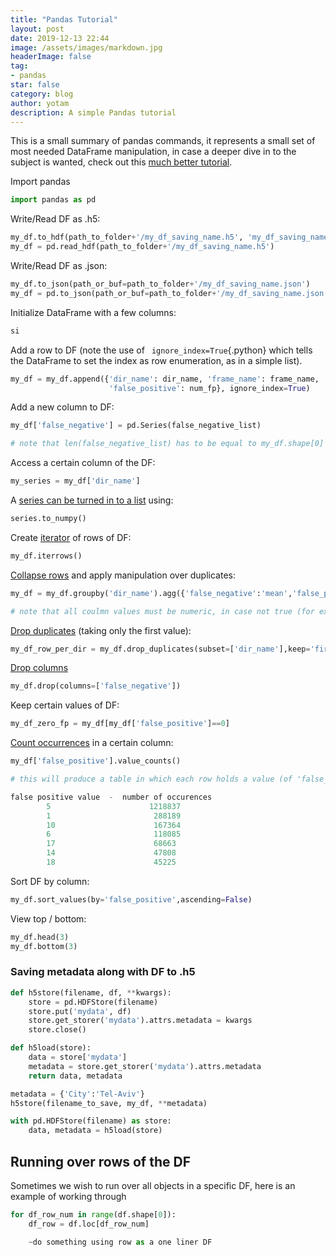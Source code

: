 ```yaml
---
title: "Pandas Tutorial"
layout: post
date: 2019-12-13 22:44
image: /assets/images/markdown.jpg
headerImage: false
tag:
- pandas
star: false
category: blog
author: yotam
description: A simple Pandas tutorial
---
```


This is a small summary of pandas commands, it represents a small set of most needed DataFrame manipulation, in case a deeper dive in to the subject is wanted, check out this [much better tutorial](https://pandas.pydata.org/pandas-docs/stable/getting_started/10min.html).

Import pandas

```python
import pandas as pd
```

Write/Read DF as .h5:

```python
my_df.to_hdf(path_to_folder+'/my_df_saving_name.h5', 'my_df_saving_name')
my_df = pd.read_hdf(path_to_folder+'/my_df_saving_name.h5')
```

Write/Read DF as .json:

``` python
my_df.to_json(path_or_buf=path_to_folder+'/my_df_saving_name.json')
my_df = pd.to_json(path_or_buf=path_to_folder+'/my_df_saving_name.json')
```

Initialize DataFrame with a few columns:

```python
si
```

Add a row to DF (note the use of ` ignore_index=True`{.python} which tells the DataFrame to set the index as row enumeration, as in a simple list).

```python
my_df = my_df.append({'dir_name': dir_name, 'frame_name': frame_name,
                      'false_positive': num_fp}, ignore_index=True)
```

Add a new column to DF:

```python
my_df['false_negative'] = pd.Series(false_negative_list)

# note that len(false_negative_list) has to be equal to my_df.shape[0]
```

Access a certain column of the DF:

```python
my_series = my_df['dir_name']
```

A [series can be turned in to a list](https://pandas.pydata.org/pandas-docs/stable/reference/api/pandas.DataFrame.to_numpy.html#pandas.DataFrame.to_numpy) using:

``` python
series.to_numpy()
```

Create [iterator](https://pandas.pydata.org/pandas-docs/stable/reference/api/pandas.DataFrame.iterrows.html) of rows of DF:

```python
my_df.iterrows()
```

[Collapse rows](https://pandas.pydata.org/pandas-docs/version/0.22/generated/pandas.core.groupby.DataFrameGroupBy.agg.html) and apply manipulation over duplicates:

```python
my_df = my_df.groupby('dir_name').agg({'false_negative':'mean','false_positive':'mean'})

# note that all coulmn values must be numeric, in case not true (for example for false_positive), can use: my_df['false_positive'] =  pd.to_numeric(my_df['false_positive'])
```

[Drop duplicates](https://pandas.pydata.org/pandas-docs/stable/reference/api/pandas.DataFrame.drop_duplicates.html) (taking only the first value):

```python
my_df_row_per_dir = my_df.drop_duplicates(subset=['dir_name'],keep='first')
```

[Drop columns](https://pandas.pydata.org/pandas-docs/stable/reference/api/pandas.DataFrame.drop.html)

```python
my_df.drop(columns=['false_negative'])
```

Keep certain values of DF:

```python
my_df_zero_fp = my_df[my_df['false_positive']==0]
```

[Count occurrences](https://pandas.pydata.org/pandas-docs/stable/reference/api/pandas.Series.value_counts.html) in a certain column:

``` python
my_df['false_positive'].value_counts()

# this will produce a table in which each row holds a value (of 'false_positive') and the number of occurences, for example:

false positive value  -  number of occurences
        5    				   1218837
        1  			       	    288189
        10   				    167364
        6   				    118085
        17  				    68663
        14  				    47808
        18  				    45225
```

Sort DF by column:

``` python
my_df.sort_values(by='false_positive',ascending=False)
```

View top / bottom:

``` python
my_df.head(3)
my_df.bottom(3)
```

### Saving metadata along with DF to .h5

```python
def h5store(filename, df, **kwargs):
    store = pd.HDFStore(filename)
    store.put('mydata', df)
    store.get_storer('mydata').attrs.metadata = kwargs
    store.close()

def h5load(store):
    data = store['mydata']
    metadata = store.get_storer('mydata').attrs.metadata
    return data, metadata

metadata = {'City':'Tel-Aviv'}
h5store(filename_to_save, my_df, **metadata)

with pd.HDFStore(filename) as store:
    data, metadata = h5load(store)
```

## Running over rows of the DF

Sometimes we wish to run over all objects in a specific DF, here is an example of working through

```python
for df_row_num in range(df.shape[0]):
    df_row = df.loc[df_row_num]

    ~do something using row as a one liner DF
```
